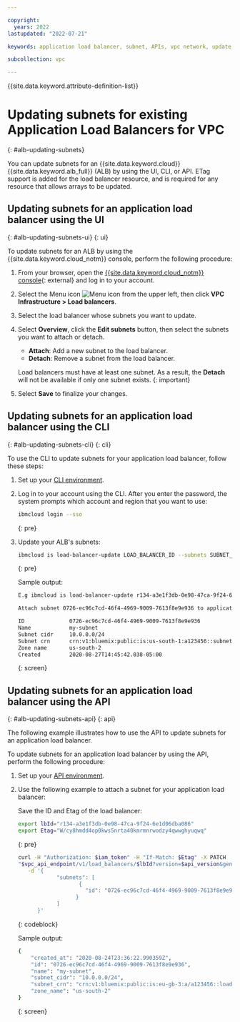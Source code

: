 ```yaml
---

copyright:
  years: 2022
lastupdated: "2022-07-21"

keywords: application load balancer, subnet, APIs, vpc network, update, detach, attach, etag

subcollection: vpc

---
```


{{site.data.keyword.attribute-definition-list}}

# Updating subnets for existing Application Load Balancers for VPC
{: #alb-updating-subnets}

You can update subnets for an {{site.data.keyword.cloud}} {{site.data.keyword.alb_full}} (ALB) by using the UI, CLI, or API. ETag support is added for the load balancer resource, and is required for any resource that allows arrays to be updated.

## Updating subnets for an application load balancer using the UI
{: #alb-updating-subnets-ui}
{: ui}

To update subnets for an ALB by using the {{site.data.keyword.cloud_notm}} console, perform the following procedure:

1. From your browser, open the [{{site.data.keyword.cloud_notm}} console](https://cloud.ibm.com){: external} and log in to your account.
1. Select the Menu icon ![Menu icon](../../icons/icon_hamburger.svg) from the upper left, then click **VPC Infrastructure > Load balancers**.
1. Select the load balancer whose subnets you want to update.
1. Select **Overview**, click the **Edit subnets** button, then select the subnets you want to attach or detach.
   * **Attach**: Add a new subnet to the load balancer.
   * **Detach**: Remove a subnet from the load balancer.

   Load balancers must have at least one subnet. As a result, the **Detach** will not be available if only one subnet exists.
   {: important}

1. Select **Save** to finalize your changes.

## Updating subnets for an application load balancer using the CLI
{: #alb-updating-subnets-cli}
{: cli}

To use the CLI to update subnets for your application load balancer, follow these steps:

1. Set up your [CLI environment](/docs/vpc?topic=vpc-infrastructure-cli-plugin-vpc-reference).

1. Log in to your account using the CLI. After you enter the password, the system prompts which account and region that you want to use:

    ```sh
    ibmcloud login --sso
    ```
    {: pre}

1. Update your ALB's subnets:

    ```sh
    ibmcloud is load-balancer-update LOAD_BALANCER_ID --subnets SUBNET_ID_1, SUBNET_ID_2
    ```
    {: pre}

    Sample output:

    ```sh
    E.g ibmcloud is load-balancer-update r134-a3e1f3db-0e98-47ca-9f24-6e1d06dba086 --subnets 0726-ec96c7cd-46f4-4969-9009-7613f8e9e936
    
    Attach subnet 0726-ec96c7cd-46f4-4969-9009-7613f8e9e936 to application load balancer r134-a3e1f3db-0e98-47ca-9f24-6e1d06dba086 under account IBM Cloud Network Services as user test@ibm.com...
    
    ID              0726-ec96c7cd-46f4-4969-9009-7613f8e9e936
    Name            my-subnet
    Subnet cidr     10.0.0.0/24
    Subnet crn      crn:v1:bluemix:public:is:us-south-1:a123456::subnet:0726-ec96c7cd-46f4-4969-9009-7613f8e9e936
    Zone name       us-south-2
    Created         2020-08-27T14:45:42.038-05:00   
    ```
    {: screen}

## Updating subnets for an application load balancer using the API
{: #alb-updating-subnets-api}
{: api}

The following example illustrates how to use the API to update subnets for an application load balancer.

To update subnets for an application load balancer by using the API, perform the following procedure:

1. Set up your [API environment](/docs/vpc?topic=vpc-set-up-environment#api-prerequisites-setup).
1. Use the following example to attach a subnet for your application load balancer:

   Save the ID and Etag of the load balancer:

   ```bash
   export lbId="r134-a3e1f3db-0e98-47ca-9f24-6e1d06dba086"
   export Etag="W/cy8hmdd4op0kws5nrta40kmrmnrwodzy4qwwghyuqwq"
   ```
   {: pre}

   ```bash
   curl -H "Authorization: $iam_token" -H "If-Match: $Etag" -X PATCH
   "$vpc_api_endpoint/v1/load_balancers/$lbId?version=$api_version&generation=2" \
      -d '{
               "subnets": [
                      {
                        "id": "0726-ec96c7cd-46f4-4969-9009-7613f8e9e936"
                     }
               ]
         }'
   ```
   {: codeblock}

   Sample output:

   ```sh
   {
       "created_at": "2020-08-24T23:36:22.990359Z",
       "id": "0726-ec96c7cd-46f4-4969-9009-7613f8e9e936",
       "name": "my-subnet",
       "subnet_cidr": "10.0.0.0/24",
       "subnet_crn": "crn:v1:bluemix:public:is:eu-gb-3:a/a123456::load-balancer:r134-a3e1f3db-0e98-47ca-9f24-6e1d06dba086",
       "zone_name": "us-south-2"  
   }
   ```
   {: screen}
